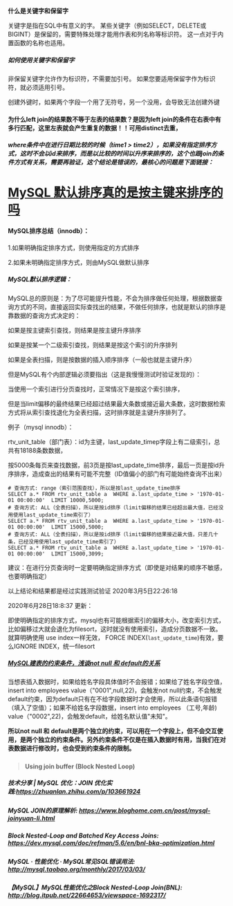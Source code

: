 **什么是关键字和保留字**

关键字是指在SQL中有意义的字。 某些关键字（例如SELECT，DELETE或BIGINT）是保留的，需要特殊处理才能用作表和列名称等标识符。 这一点对于内置函数的名称也适用。

##### 如何使用关键字和保留字

非保留关键字允许作为标识符，不需要加引号。 如果您要适用保留字作为标识符，就必须适用引号。



创建外键时，如果两个字段一个用了无符号，另一个没用，会导致无法创建外键



#### 为什么left join的结果数不等于左表的结果数？是因为left join的条件在右表中有多行匹配，这里左表就会产生重复的数据！！可用distinct去重，



##### where条件中在进行日期比较的时候（time1 > time2），如果没有指定排序方式，这时不会以id来排序，而是以比较的时间以升序来排序的，这个也跟join的条件方式有关系，需要再验证，这个结论是错误的，最核心的问题是下面链接：

# [MySQL 默认排序真的是按主键来排序的吗](https://segmentfault.com/a/1190000016251056)

#### MySQL排序总结（innodb）：

1.如果明确指定排序方式，则使用指定的方式排序

2.如果未明确指定排序方式，则由MySQL做默认排序

##### MySQL默认排序逻辑：

MySQL总的原则是：为了尽可能提升性能，不会为排序做任何处理，根据数据查询方式的不同，直接返回实际查找出的结果，不做任何排序，也就是默认的排序是靠数据的查询方式决定的：

如果是按主键索引查找，则结果是按主键升序排序

如果是按某一个二级索引查找，则结果是按这个索引的升序排列

如果是全表扫描，则是按数据的插入顺序排序（一般也就是主键升序）



但是MySQL有个内部逻辑必须要指出（这是我慢慢测试时验证发现的）：

当使用一个索引进行分页查找时，正常情况下是按这个索引排序，

但是当limit偏移的最终结果已经超过结果最大条数或接近最大条数，这时数据检索方式将从索引查找退化为全表扫描，这时排序就是主键升序排列了。

例子（mysql innodb）：

rtv_unit_table（部门表）：id为主键，last_update_timep字段上有二级索引，总共有18188条数数据，

按5000条每页来查找数据，前3页是按last_update_time排序，最后一页是按id升序排序，造成查出的结果有可能不完整（ID值偏小的部门有可能始终查询不出来）

```mysql
# 查询方式: range（索引范围查找），所以是按last_update_time排序
SELECT a.* FROM rtv_unit_table a  WHERE a.last_update_time > '1970-01-01 00:00:00'  LIMIT 10000,5000;
# 查询方式: ALL（全表扫描），所以是按id排序（limit偏移的结果已经超出最大值，已经没用使用last_update_time索引了）
SELECT a.* FROM rtv_unit_table a  WHERE a.last_update_time > '1970-01-01 00:00:00'  LIMIT 15000,5000;
# 查询方式: ALL（全表扫描），所以是按id排序（limit偏移的结果接近最大值，只差几十条，已经没用使用last_update_time索引了）
SELECT a.* FROM rtv_unit_table a  WHERE a.last_update_time > '1970-01-01 00:00:00'  LIMIT 15000,3099;
```

建议：在进行分页查询时一定要明确指定排序方式（即使是对结果的顺序不敏感，也要明确指定）

以上结论和结果都是经过实践测试验证 2020年3月5日22:26:18



2020年6月28日18:8:37 更新：

即使明确指定的排序方式，mysql也有可能根据索引的偏移大小，改变索引方式，比如偏移过大就会退化为filesort，这时就没有使用索引，造成分页数据不一致。就算明确使用 use index一样无效， FORCE INDEX(`last_update_time`)有效，要么IGNORE INDEX，统一filesort



##### [MySQL建表的约束条件，浅谈not null 和 default的关系](https://zhuanlan.zhihu.com/p/60761127)

当想表插入数据时，如果给姓名字段具体值时不会报错；如果给了姓名字段空值，insert into employees value（"0001",null,22)，会触发not null约束，不会触发default约束，因为default只有在不给字段数据时才会使用，所以此条语句报错（填入了空值）；如果不给姓名字段数据，insert into employees （工号,年龄) value（"0002",22)，会触发default，给姓名默认值"未知"。

**所以not null 和 default是两个独立的约束，可以用在一个字段上，但不会交互使用，是两个独立的约束条件。另外约束条件不仅是在插入数据时有用，当我们在对表数据进行修改时，也会受到约束条件的限制。**

##### 

> #### Using join buffer (Block Nested Loop)

##### 技术分享 | MySQL 优化：JOIN 优化实践:https://zhuanlan.zhihu.com/p/103661924

##### MySQL JOIN的原理解析: https://www.bloghome.com.cn/post/mysql-joinyuan-li.html

##### Block Nested-Loop and Batched Key Access Joins: https://dev.mysql.com/doc/refman/5.6/en/bnl-bka-optimization.html

##### MySQL · 性能优化 · MySQL常见SQL错误用法: http://mysql.taobao.org/monthly/2017/03/03/

##### 【MySQL】MySQL性能优化之Block Nested-Loop Join(BNL): http://blog.itpub.net/22664653/viewspace-1692317/